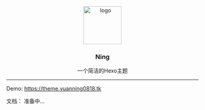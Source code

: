 <div align="center">
  <img src="https://www.yuanning0818.tk/logo.png" alt="logo" width="100px" height="100px">
  <h3>Ning</h3>
  <span>一个简洁的Hexo主题</span>
</div>
<hr>
Demo: <a href="https://theme.yuanning0818.tk">https://theme.yuanning0818.tk</a>

文档： 准备中...
